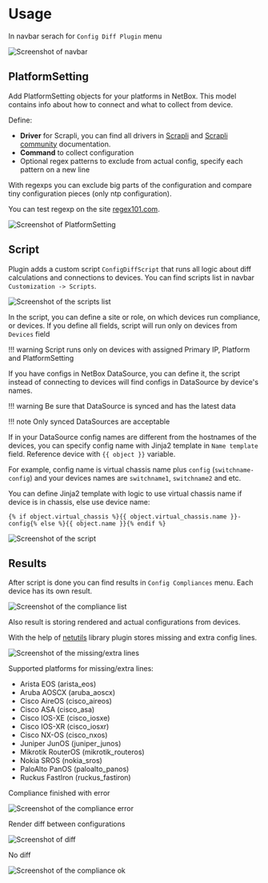 
# Usage

In navbar serach for `Config Diff Plugin` menu

![Screenshot of navbar](media/screenshots/navbar.png)

## PlatformSetting

Add PlatformSetting objects for your platforms in NetBox. This model contains info about how to connect and what to collect from device.

Define:

- **Driver** for Scrapli, you can find all drivers in [Scrapli](https://github.com/carlmontanari/scrapli) and [Scrapli community](https://github.com/scrapli/scrapli_community) documentation.
- **Command** to collect configuration
- Optional regex patterns to exclude from actual config, specify each pattern on a new line

With regexps you can exclude big parts of the configuration and compare tiny configuration pieces (only ntp configuration).

You can test regexp on the site [regex101.com](https://regex101.com/).

![Screenshot of PlatformSetting](media/screenshots/platformsetting.png)

## Script

Plugin adds a custom script `ConfigDiffScript` that runs all logic about diff calculations and connections to devices.
You can find scripts list in navbar `Customization -> Scripts`.

![Screenshot of the scripts list](media/screenshots/script-list.png)

In the script, you can define a site or role, on which devices run compliance, or devices.
 If you define all fields, script will run only on devices from `Devices` field

!!! warning
    Script runs only on devices with assigned Primary IP, Platform and PlatformSetting

If you have configs in NetBox DataSource, you can define it, the script instead of connecting to devices will find configs in DataSource by device's names.

!!! warning
    Be sure that DataSource is synced and has the latest data

!!! note
    Only synced DataSources are acceptable

If in your DataSource config names are different from the hostnames of the devices, you can specify config name with Jinja2 template in `Name template` field.
 Reference device with `{{ object }}` variable.

For example, config name is virtual chassis name plus `config` (`switchname-config`) and your devices names are `switchname1`, `switchname2` and etc.

You can define Jinja2 template with logic to use virtual chassis name if device is in chassis, else use device name:

```
{% if object.virtual_chassis %}{{ object.virtual_chassis.name }}-config{% else %}{{ object.name }}{% endif %}
```

![Screenshot of the script](media/screenshots/script.png)

## Results

After script is done you can find results in `Config Compliances` menu. Each device has its own result.

![Screenshot of the compliance list](media/screenshots/compliance-list.png)

Also result is storing rendered and actual configurations from devices.

With the help of [netutils](https://github.com/networktocode/netutils) library plugin stores missing and extra config lines.

![Screenshot of the missing/extra lines](media/screenshots/compliance-missing-extra.png)

Supported platforms for missing/extra lines:

* Arista EOS (arista_eos)
* Aruba AOSCX (aruba_aoscx)
* Cisco AireOS (cisco_aireos)
* Cisco ASA (cisco_asa)
* Cisco IOS-XE (cisco_iosxe)
* Cisco IOS-XR (cisco_iosxr)
* Cisco NX-OS (cisco_nxos)
* Juniper JunOS (juniper_junos)
* Mikrotik RouterOS (mikrotik_routeros)
* Nokia SROS (nokia_sros)
* PaloAlto PanOS (paloalto_panos)
* Ruckus FastIron (ruckus_fastiron)

Compliance finished with error

![Screenshot of the compliance error](media/screenshots/compliance-error.png)

Render diff between configurations

![Screenshot of diff](media/screenshots/compliance-diff.png)

No diff

![Screenshot of the compliance ok](media/screenshots/compliance-ok.png)
